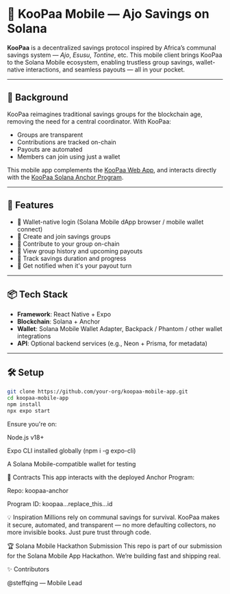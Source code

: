 # 📱 KooPaa Mobile — Ajo Savings on Solana

**KooPaa** is a decentralized savings protocol inspired by Africa’s communal savings system — *Ajo*, *Esusu*, *Tontine*, etc. This mobile client brings KooPaa to the Solana Mobile ecosystem, enabling trustless group savings, wallet-native interactions, and seamless payouts — all in your pocket.

---

## 🧠 Background

KooPaa reimagines traditional savings groups for the blockchain age, removing the need for a central coordinator. With KooPaa:
- Groups are transparent
- Contributions are tracked on-chain
- Payouts are automated
- Members can join using just a wallet

This mobile app complements the [KooPaa Web App](https://github.com/your-org/koopaa-web), and interacts directly with the [KooPaa Solana Anchor Program](https://github.com/your-org/koopaa-anchor).

---

## 🚀 Features

- 🔐 Wallet-native login (Solana Mobile dApp browser / mobile wallet connect)
- 👥 Create and join savings groups
- 💸 Contribute to your group on-chain
- 🧾 View group history and upcoming payouts
- 📆 Track savings duration and progress
- 🔔 Get notified when it's your payout turn

---

## 📦 Tech Stack

- **Framework**: React Native + Expo 
- **Blockchain**: Solana + Anchor
- **Wallet**: Solana Mobile Wallet Adapter, Backpack / Phantom / other wallet integrations
- **API**: Optional backend services (e.g., Neon + Prisma, for metadata)

---

## 🛠 Setup

```bash
git clone https://github.com/your-org/koopaa-mobile-app.git
cd koopaa-mobile-app
npm install
npx expo start
```

Ensure you're on:

Node.js v18+

Expo CLI installed globally (npm i -g expo-cli)

A Solana Mobile-compatible wallet for testing

📄 Contracts
This app interacts with the deployed Anchor Program:

Repo: koopaa-anchor

Program ID: koopaa...replace_this...id

💡 Inspiration
Millions rely on communal savings for survival. KooPaa makes it secure, automated, and transparent — no more defaulting collectors, no more invisible books. Just pure trust through code.

🏆 Solana Mobile Hackathon Submission
This repo is part of our submission for the Solana Mobile App Hackathon. We’re building fast and shipping real.

✨ Contributors

@steffqing — Mobile Lead
